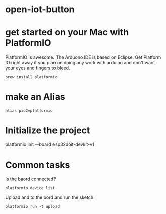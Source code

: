 # open-iot-button

# get started on your Mac with PlatformIO

PlatformIO is awesome. The Arduono IDE is based on Eclipse. Get Platform IO right away if you plan on doing any work with arduino and don't want your eyes and fingers to bleed. 

```
brew install platformio
```

# make an Alias

```
alias pio2=platformio
```

# Initialize the project 
  
platformio init --board esp32doit-devkit-v1
 
# Common tasks
  
Is the baord connected? 
```
platformio device list 
```

Upload and to the bord and run the sketch 

```
platformio run -t upload
```






